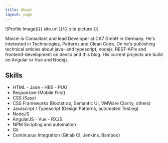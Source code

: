 ```yaml
---
title: About
layout: page
---
```


![Profile Image]({{ site.url }}/{{ site.picture }})

<p>Marcel is Consultant and lead Developer at CK7 GmbH in Germany. 
He's interested in Technologies, Patterns and Clean Code. On he's publishing technical articles 
about java- and typescript, nodejs, REST-APIs and frontend-development on dev.to and this blog. 
His current projects are build on Angular or Vue and Nodejs.
</p>

<h2>Skills</h2>

<ul class="skill-list">
	<li>HTML - Jade - HBS - PUG</li>
	<li>Responsive (Mobile First)</li>
	<li>CSS (Sass)</li>
	<li>CSS Frameworks (Bootstrap, Semantic UI, VMWare Clarity, others)</li>
	<li>Javascript / Typescript (Design Patterns, automated Testing)</li>
	<li>NodeJS</li>
	<li>AngularJS - Vue - RXJS</li>
	<li>NPM Scripting and automation</li>
	<li>Git</li>
	<li>Continuous Integration (Gitlab CI, Jenkins, Bamboo)</li>
</ul>

<!--h2>Projects</h2>

<ul>
	<li><a href="https://github.com/">Lorem Lorem</a></li>
	<li><a href="https://github.com/">Ipsum Dolor</a></li>
	<li><a href="https://github.com/">Dolor Lorem</a></li>
</ul-->
